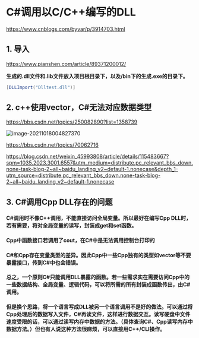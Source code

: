 # C#调用以C/C++编写的DLL



https://www.cnblogs.com/byvar/p/3914703.html

## 1. 导入

https://www.pianshen.com/article/89371200012/

**生成的.dll文件和.lib文件放入项目根目录下，以及/bin下的生成.exe的目录下。**

```C#
[DLLImport("Dlltest.dll")]
```



## 2. c++使用vector，C#无法对应数据类型

https://bbs.csdn.net/topics/250082890?list=1358739

![image-20211018004827370](https://i.loli.net/2021/10/18/gXpMYw8WTi51VfJ.png)

https://bbs.csdn.net/topics/70062716

https://blog.csdn.net/weixin_45993808/article/details/115483667?spm=1035.2023.3001.6557&utm_medium=distribute.pc_relevant_bbs_down.none-task-blog-2~all~baidu_landing_v2~default-1.nonecase&depth_1-utm_source=distribute.pc_relevant_bbs_down.none-task-blog-2~all~baidu_landing_v2~default-1.nonecase

## 3. C#调用Cpp DLL存在的问题

#### C#调用时不像C++调用，不能直接访问全局变量。所以最好在编写Cpp DLL时，若有需要，将对全局变量的读写，封装成get和set函数。

#### Cpp中函数接口若调用了cout，在C#中是无法调用控制台打印的

#### C#和Cpp存在变量类型的差异。因此Cpp中一些Cpp独有的类型如vector等不要暴露接口，传到C#中也会错误。

#### 总之，一个原则C#只能调用DLL暴露的函数。若一些需求实在需要访问Cpp中的一些数据结构、全局变量、逻辑代码，可以将所需的所有封装成函数传出，由C#调用。

#### 但是换个思路，将一个语言写成DLL被另一个语言调用不是好的做法。可以通过将Cpp处理后的数据写入文件，C#再读文件，这样进行数据交互。读写硬盘中文件速度受限的话，可以通过读写内存中数据的方法。（具体查询C#、Cpp读写内存中数据方法。）但也有人说这种方法很麻烦，可以直接用C++/CLI操作。

